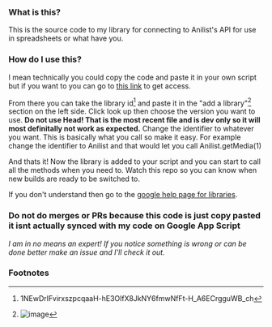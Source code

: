 ### What is this?

This is the source code to my library for connecting to Anilist's API for use in spreadsheets or what have you.

### How do I use this?

I mean technically you could copy the code and paste it in your own script but if you want to you can go to [this link](https://script.google.com/d/1NEwDrIFvirxszpcqaaH-hE3OlfX8JkNY6fmwNfFt-H_A6ECrgguWB_ch/edit?usp=sharing) to get access.

From there you can take the library id[^library-id] and paste it in the "add a library"[^add-library-button] section on the left side.
Click look up then choose the version you want to use. **Do not use Head! That is the most recent file and is dev only so it will most definitally not work as expected.**
Change the identifier to whatever you want. This is basically what you call so make it easy. 
For example change the identifier to Anilist and that would let you call Anilist.getMedia(1)

And thats it! Now the library is added to your script and you can start to call all the methods when you need to. Watch this repo so you can know when new builds are ready to be switched to.

If you don't understand then go to the [google help page for libraries](https://developers.google.com/apps-script/guides/libraries).

### Do not do merges or PRs because this code is just copy pasted it isnt actually synced with my code on Google App Script

*I am in no means an expert! If you notice something is wrong or can be done better make an issue and I'll check it out.*

### Footnotes

[^library-id]: 1NEwDrIFvirxszpcqaaH-hE3OlfX8JkNY6fmwNfFt-H_A6ECrgguWB_ch
[^add-library-button]: ![image](https://user-images.githubusercontent.com/42159319/209453790-b0383c33-d8dd-4053-9a5f-de63bcfa0061.png)
